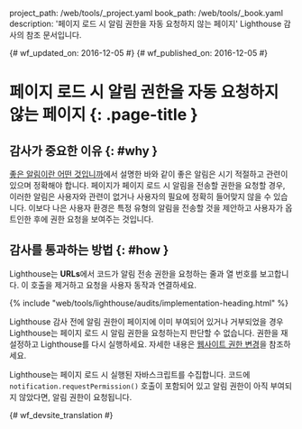 project_path: /web/tools/_project.yaml
book_path: /web/tools/_book.yaml
description: '페이지 로드 시 알림 권한을 자동 요청하지 않는 페이지' Lighthouse 감사의 참조 문서입니다.

{# wf_updated_on: 2016-12-05 #}
{# wf_published_on: 2016-12-05 #}

# 페이지 로드 시 알림 권한을 자동 요청하지 않는 페이지  {: .page-title }

## 감사가 중요한 이유 {: #why }

[좋은 알림이란 어떤 것입니까][good]에서 설명한 바와 같이 좋은 알림은
시기 적절하고 관련이 있으며 정확해야 합니다. 페이지가 페이지 로드 시 알림을 전송할 권한을
요청할 경우, 이러한 알림은 사용자와 관련이 없거나
사용자의 필요에 정확히 들어맞지 않을 수 있습니다. 이보다 나은 사용자 환경은
특정 유형의 알림을 전송할 것을 제안하고 사용자가 옵트인한 후에 권한 요청을
보여주는 것입니다.

[good]: /web/fundamentals/engage-and-retain/push-notifications/good-notification

## 감사를 통과하는 방법 {: #how }

Lighthouse는 **URLs**에서 코드가 알림 전송 권한을 요청하는 줄과 열 번호를
보고합니다. 이 호출을 제거하고
요청을 사용자 동작과 연결하세요.

{% include "web/tools/lighthouse/audits/implementation-heading.html" %}

Lighthouse 감사 전에 알림 권한이 페이지에 이미 부여되어 있거나
거부되었을 경우 Lighthouse는
페이지 로드 시 알림 권한을 요청하는지 판단할 수 없습니다. 권한을 재설정하고
Lighthouse를 다시 실행하세요. 자세한 내용은 [웹사이트 권한 변경][help]을 참조하세요.

Lighthouse는 페이지 로드 시 실행된 자바스크립트를 수집합니다. 
코드에 `notification.requestPermission()` 호출이 포함되어 있고
알림 권한이 아직 부여되지 않았다면, 알림 권한이 요청됩니다.

[help]: https://support.google.com/chrome/answer/6148059


{# wf_devsite_translation #}
